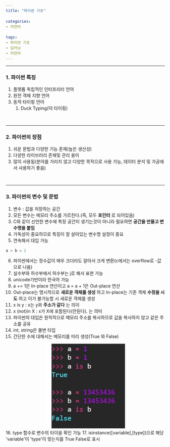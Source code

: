 ```yaml
---
title: "파이썬 기초"

categories:
- 자연어

tags:
- 파이썬 기초
- 딥러닝
- 자연어
---
```


***

### 1. 파이썬 특징
1. 플랫폼 독립적인 인터프리터 언어
2. 완전 객체 지향 언어
3. 동적 타이핑 언어
    1. Duck Typing(덕 타이핑)
<br/>

***

### 2. 파이썬의 장점
1. 쉬운 문법과 다양한 기능 존재(높은  생산성)
2. 다양한 라이브러리 존재및 관리 용이
3. 많이 사용됨(분야를 가리지 않고 다양한 목적으로 사용 가능, 데이터 분석 및 가공에서 사용하기 좋음)
<br/>


***

### 3. 파이썬의 변수 및 문법
1. 변수 : 값을 저장하는 공간
2. 모든 변수는 메모리 주소를 가르친다.(즉, 모두 __포인터__ 로 되어있음)
3. C와 같이 선언한 변수에 특정 공간이 생기는것이 아니라 필요하면 __공간을 만들고 변수명을 붙임__
4. 가독성이 중요하므로 특징이 잘 살아있는 변수명 설정이 중요
5. 연속해서 대입 가능
```python
a = b = 2
```
6. 파이썬에서는 정수값이 매우 크더라도 알아서 크게 변환(c에서는 overflow로 -값으로 나옴)
7. 실수부와 허수부에서 허수부는 j로 해서 표현 가능
8. unicode기반이라 한국어 가능
9. a += 1은 In-place 연산이고 a = a + 1은 Out-place 연산
10. Out-place는 명시적으로 __새로운 객체를 생성__ 하고 In-place는 기존 객체 __수정을 시도__ 하고 이가 불가능할 시 새로운 객체를 생성
11. x is y : x는 y와 __주소가 같다__ 는 의미
12. x (not)in X : x가 X에 포함된다(안된다). 는 의미
13. 파이썬의 대입은 원칙적으로 메모리 주소를 복사하므로 값을 복사하지 않고 같은 주소를 공유
14. int, string은 불변 타입
15. 간단한 수에 대해서는 메모리를 미리 생성(True 와 False)
<center><img src="/image/new_alloc.PNG" width="50%" height="50%"></center>
16. type 함수로 변수의 타이을 확인 가능
17. isinstance([variable],[type])으로 해당 'variable'이 'type'이 맞는지를 True False로 표시 
